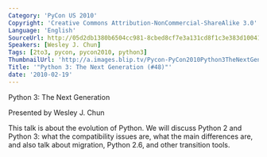 ```yaml
---
Category: 'PyCon US 2010'
Copyright: 'Creative Commons Attribution-NonCommercial-ShareAlike 3.0'
Language: 'English'
SourceUrl: http://05d2db1380b6504cc981-8cbed8cf7e3a131cd8f1c3e383d10041.r93.cf2.rackcdn.com/pycon-us-2010/280_python-3-the-next-generation-48.m4v
Speakers: [Wesley J. Chun]
Tags: [2to3, pycon, pycon2010, python3]
ThumbnailUrl: 'http://a.images.blip.tv/Pycon-PyCon2010Python3TheNextGeneration48189-803.jpg'
Title: '"Python 3: The Next Generation (#48)"'
date: '2010-02-19'
---
```

Python 3: The Next Generation

  
Presented by Wesley J. Chun

  
This talk is about the evolution of Python. We will discuss Python 2 and
Python 3: what the compatibility issues are, what the main differences are,
and also talk about migration, Python 2.6, and other transition tools.

